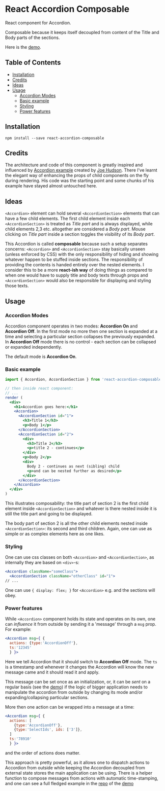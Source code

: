 # React Accordion Composable

React component for Accordion.

Composable because it keeps itself decoupled from content of the Title and Body parts of the sections.

Here is the [demo](https://heroqu.github.io/react-accordion-composable-demo/).

## Table of Contents

* [Installation](#installation)
* [Credits](#credits)
* [Ideas](#ideas)
* [Usage](#usage)
  + [Accordion Modes](#accordion-modes)
  + [Basic example](#basic-example)
  + [Styling](#styling)
  + [Power features](#power-features)

## Installation

`npm install --save react-accordion-composable`

## Credits

The architecture and code of this component is greatly inspired and influenced by [Accordion example](http://jsfiddle.net/jhudson8/135oo6f8/) created by [Joe Hudson](https://github.com/jhudson8).
There I've learnt the elegant way of enhancing the props of child components on the fly during rendering. His code was the starting point and some chunks of his example have stayed almost untouched here.

## Ideas

`<Accordion>` element can hold several `<AccordionSection>` elements that can have a few child elements. The first child element inside each `<AccordionSection>` is treated as _Title part_ and is always displayed, while child elements 2,3 etc. altogether are considered a _Body part_. Mouse clicking on _Title part_ inside a section toggles the visibility of its _Body part_.

This Accordion is called __composable__ because such a setup separates concerns: `<Accordion>` and `<AccordionSection>` stay basically unseen (unless enforced by CSS) with the only responsibility of hiding and showing whatever happen to be stuffed inside sections. The responsibility of providing the contents is handed entirely over the nested elements. I consider this to be a more __react-ish way__ of doing things as compared to when one would have to supply title and body texts through props and `<AccordionSection>` would also be responsible for displaying and styling those texts.

## Usage

### Accordion Modes

Accordion component operates in two modes: __Accordion On__ and __Accordion Off__. In the first mode no more then one section is expanded at a time and selecting a particular section collapses the previously expanded. In __Accordion Off__ mode there is no control - each section can be collapsed or expanded independently.

The default mode is __Accordion On__.

### Basic example

```jsx
import { Accordion, AccordionSection } from 'react-accordion-composable'

// then inside react component:
// ...
render (
  <div>
    <h1>Accordion goes here:</h1>
    <Accordion>
      <AccordionSection id="1">
        <h3>Title 1</h3>
        <p>Body 1</p>
      </AccordionSection>
      <AccordionSection id="2">
        <div>
          <h3>Title 2</h3>
          <p>title 2 - continues</p>
        </div>
        <p>Body 2</p>
        <div>
          Body 2 - continues as next (sibling) child
          <p>and can be nested further as desired</p>
        </div>
      </AccordionSection>
    </Accordion>
  </div>  
)
```

This illustrates composability: the title part of section 2 is the first child element inside `<AccordionSection>` and whatever is there nested inside it is still the title part and going to be displayed.

The body part of section 2 is all the other child elements nested inside `<AccordionSection>`: its second and third children. Again, one can use as simple or as complex elements here as one likes.

### Styling

One can use css classes on both `<Accordion>` and `<AccordionSection>`, as internally they are based on `<div>`-s:

```jsx
<Accordion className="someClass">
  <AccordionSection className="otherClass" id="1">
// ...
```

One can use `{ display: flex; }` for `<Accordion>` e.g. and the sections will obey.

### Power features

While `<Accordion>` component holds its state and operates on its own, one can _influence_ it from outside by sending it a 'message' through a `msg` prop. For example:

```jsx
<Accordion msg={ {
  actions: {type:'AccordionOff'},
  ts:'12345'
  } }>
```

Here we tell Accordion that it should switch to __Accordion Off__ mode. The `ts` is a timestamp and whenever it changes the Accordion will know the new message came and it should read it and apply.

This message can be set once as an initialization, or, it can be _sent_ on a regular basis (see the [demo](https://heroqu.github.io/react-accordion-composable-demo/)) if the logic of bigger application needs to manipulate the accordion from outside by changing its mode and/or expanding/collapsing particular sections.

More then one action can be wrapped into a message at a time:

```jsx
<Accordion msg={ {
  actions: [
    {type:'AccordionOff'},
    {type:'SelectIds', ids: ['3']},
  ]
  ts:'78910'
  } }>
```

and the order of actions does matter.

This approach is pretty powerful, as it allows one to dispatch actions to Accordion from outside while keeping the Accordion decoupled from external state stores the main application can be using. There is a helper function to compose messages from actions with automatic time-stamping, and one can see a full fledged example in the [repo](https://github.com/heroqu/react-accordion-composable-demo) of the [demo](https://heroqu.github.io/react-accordion-composable-demo/)
